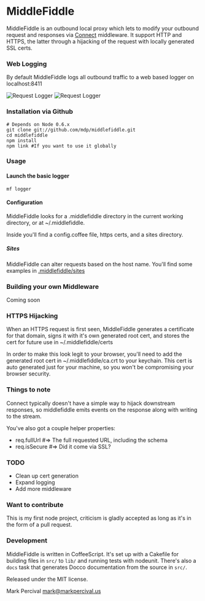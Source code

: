 # MiddleFiddle

MiddleFiddle is an outbound local proxy which lets to modify your outbound request and responses
via [Connect](http://senchalabs.github.com/connect/) middleware. It support HTTP and HTTPS, the
latter through a hijacking of the request with locally generated SSL certs.

### Web Logging

By default MiddleFiddle logs all outbound traffic to a web based logger on localhost:8411

![Request Logger](http://mdp.github.com/middlefiddle/images/RequestLogger.jpg)
![Request Logger](http://mdp.github.com/middlefiddle/images/RequestDetails.jpg)


### Installation via Github

    # Depends on Node 0.6.x
    git clone git://github.com/mdp/middlefiddle.git
    cd middlefiddle
    npm install
    npm link #If you want to use it globally

### Usage

#### Launch the basic logger

    mf logger

#### Configuration

MiddleFiddle looks for a .middlefiddle directory in the current working directory, or at ~/.middlefiddle.

Inside you'll find a config.coffee file, https certs, and a sites directory.

##### Sites

MiddleFiddle can alter requests based on the host name. You'll find some examples in
[.middlefiddle/sites](https://github.com/mdp/middlefiddle/tree/master/.middlefiddle/sites)


### Building your own Middleware

Coming soon

### HTTPS Hijacking

When an HTTPS request is first seen, MiddleFiddle generates a certificate for that domain, signs
it with it's own generated root cert, and stores the cert for future use in
~/.middlefiddle/certs

In order to make this look legit to your browser, you'll need to add the generated
root cert in ~/.middlefiddle/ca.crt to your keychain. This cert is auto generated
just for your machine, so you won't be compromising your browser security.

### Things to note

Connect typically doesn't have a simple way to hijack downstream responses, so
middlefiddle emits events on the response along with writing to the stream.

You've also got a couple helper properties:

- req.fullUrl #=> The full requested URL, including the schema
- req.isSecure #=> Did it come via SSL?

### TODO

- Clean up cert generation
- Expand logging
- Add more middleware

### Want to contribute

This is my first node project, criticism is gladly accepted as long as it's in
the form of a pull request.

### Development

MiddleFiddle is written in CoffeeScript. It's set
up with a Cakefile for building files in `src/` to `lib/` and running
tests with nodeunit. There's also a `docs` task that generates Docco
documentation from the source in `src/`.

Released under the MIT license.

Mark Percival <mark@markpercival.us>
